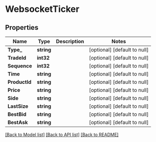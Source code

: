 # WebsocketTicker

## Properties
Name | Type | Description | Notes
------------ | ------------- | ------------- | -------------
**Type_** | **string** |  | [optional] [default to null]
**TradeId** | **int32** |  | [optional] [default to null]
**Sequence** | **int32** |  | [optional] [default to null]
**Time** | **string** |  | [optional] [default to null]
**ProductId** | **string** |  | [optional] [default to null]
**Price** | **string** |  | [optional] [default to null]
**Side** | **string** |  | [optional] [default to null]
**LastSize** | **string** |  | [optional] [default to null]
**BestBid** | **string** |  | [optional] [default to null]
**BestAsk** | **string** |  | [optional] [default to null]

[[Back to Model list]](../README.md#documentation-for-models) [[Back to API list]](../README.md#documentation-for-api-endpoints) [[Back to README]](../README.md)


